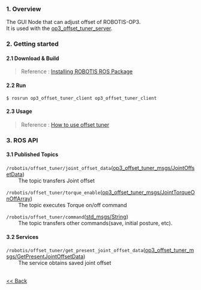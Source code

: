 ### 1. Overview
The GUI Node that can adjust offset of ROBOTIS-OP3.  
It is used with the [op3_offset_tuner_server](op3_offset_tuner_server.md).  


### 2. Getting started
#### 2.1 Download & Build
 > Reference : [Installing ROBOTIS ROS Package](OP3-Recovery-of-ROBOTIS-OP3#24-installation-robotis-ros-packages.md)  

#### 2.2 Run
```
$ rosrun op3_offset_tuner_client op3_offset_tuner_client
```  

#### 2.3 Usage
> Reference : [How to use offset tuner](OP3-How-to-use-offset-tuner.md)  



### 3. ROS API

#### 3.1 Published Topics
`/robotis/offset_tuner/joint_offset_data`([op3_offset_tuner_msgs/JointOffsetData](op3_JointOffsetData.msg))     
&emsp;&emsp; The topic transfers Joint offset   

`/robotis/offset_tuner/torque_enable`([op3_offset_tuner_msgs/JointTorqueOnOffArray](op3_JointTorqueOnOffArray.msg))    
&emsp;&emsp; The topic executes Torque on/off command   

`/robotis/offset_tuner/command`([std_msgs/String](http://docs.ros.org/api/std_msgs/html/msg/String.html))    
&emsp;&emsp; The topic transfers other commands(save, initial posture, etc).   

#### 3.2 Services
`/robotis/offset_tuner/get_present_joint_offset_data`([op3_offset_tuner_msgs/GetPresentJointOffsetData](op3_GetPresentJointOffsetData.srv))  
&emsp;&emsp; The service obtains saved joint offset

<br>[&lt;&lt; Back](ROBOTIS-OP3-Tools.md)
